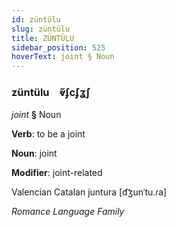 ```yaml
---
id: züntülu
slug: züntülu
title: ZÜNTÜLU
sidebar_position: 525
hoverText: joint § Noun
---
```


### züntülu&emsp;<span kind="abugida">ⱴ̃ʄcʄʓʃ</span>

*joint* **§** Noun

**Verb**: to be a joint

**Noun**: joint

**Modifier**: joint-related

Valencian Catalan juntura [d͡ʒunˈtu.ɾa]

*Romance Language Family*